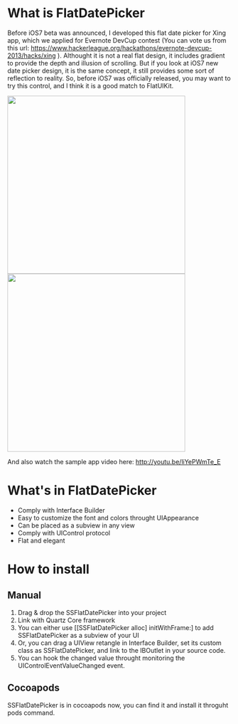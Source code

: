 # What is FlatDatePicker

Before iOS7 beta was announced, I developed this flat date picker for Xing app, which we applied for Evernote DevCup contest (You can vote us from this url: https://www.hackerleague.org/hackathons/evernote-devcup-2013/hacks/xing ). Althought it is not a real flat design, it includes gradient to provide the depth and illusion of scrolling. But if you look at iOS7 new date picker design, it is the same concept, it still provides some sort of reflection to reality. So, before iOS7 was officially released, you may want to try this control, and I think it is a good match to FlatUIKit. 

<img src="http://f.cl.ly/items/3B2Y3N2v2Z0l1D3U2O2l/date.png" width="400"/>
<img src="http://f.cl.ly/items/0b1s0K3n3f210P110d2L/time.png" width="400"/>

And also watch the sample app video here: http://youtu.be/liYePWmTe_E

# What's in FlatDatePicker

* Comply with Interface Builder
* Easy to customize the font and colors throught UIAppearance
* Can be placed as a subview in any view
* Comply with UIControl protocol
* Flat and elegant

# How to install

## Manual
1. Drag & drop the SSFlatDatePicker into your project
2. Link with Quartz Core framework
3. You can either use [[SSFlatDatePicker alloc] initWithFrame:] to add SSFlatDatePicker as a subview of your UI
4. Or, you can drag a UIView retangle in Interface Builder, set its custom class as SSFlatDatePicker, and link to the IBOutlet in your source code. 
5. You can hook the changed value throught monitoring the UIControlEventValueChanged event. 

## Cocoapods
SSFlatDatePicker is in cocoapods now, you can find it and install it throguht pods command. 

